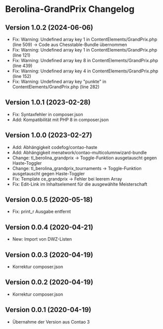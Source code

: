 # Berolina-GrandPrix Changelog

## Version 1.0.2 (2024-06-06)

* Fix: Warning: Undefined array key 1 in ContentElements/GrandPrix.php (line 509) -> Code aus Chesstable-Bundle übernommen
* Fix: Warning: Undefined array key 1 in ContentElements/GrandPrix.php (line 121) 
* Fix: Warning: Undefined array key 8 in ContentElements/GrandPrix.php (line 439) 
* Fix: Warning: Undefined array key 4 in ContentElements/GrandPrix.php (line 152) 
* Fix: Warning: Undefined array key "punkte" in ContentElements/GrandPrix.php (line 282) 

## Version 1.0.1 (2023-02-28)

* Fix: Syntaxfehler in composer.json
* Add: Kompatibilität mit PHP 8 in composer.json

## Version 1.0.0 (2023-02-27)

* Add: Abhängigkeit codefog/contao-haste
* Add: Abhängigkeit menatwork/contao-multicolumnwizard-bundle
* Change: tl_berolina_grandprix -> Toggle-Funktion ausgetauscht gegen Haste-Toggler
* Change: tl_berolina_grandprix_tournaments -> Toggle-Funktion ausgetauscht gegen Haste-Toggler
* Fix: Template ce_grandprix -> Fehler bei leerem Array
* Fix: Edit-Link im Inhaltselement für die ausgewählte Meisterschaft

## Version 0.0.5 (2020-05-18)

* Fix: print_r Ausgabe entfernt

## Version 0.0.4 (2020-04-21)

* New: Import von DWZ-Listen

## Version 0.0.3 (2020-04-19)

* Korrektur composer.json

## Version 0.0.2 (2020-04-19)

* Korrektur composer.json

## Version 0.0.1 (2020-04-19)

* Übernahme der Version aus Contao 3

